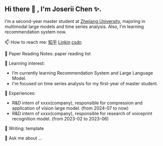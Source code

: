## Hi there 👋 , I'm Joserii Chen ✨.
I‘m a second-year master student at [Zhejiang University](https://www.zju.edu.cn/), majoring in multimodal large models and time series analysis. Also, I'm learning recommendation system now.

📫 How to reach me:
[知乎](https://www.zhihu.com/people/a-la-si-jia-mei-you-xue-yu) [Linkin](https://www.linkedin.com/in/%E5%8D%93%E8%B6%8A-%E9%99%88-5211bb1a5/)  [csdn](https://blog.csdn.net/qq_45579784)

📝 Paper Reading Notes: paper reading list

🌱 Learning interest: 
- I’m currently learning Recommendation System and Large Language Model.
- I'm focused on time series analysis for my first-year of master student.

🌾 Experiences:
- R&D intern of xxxx(company), responsible for compression and application of vision large model. (from 2024-07 to now)
- R&D intern of xxxx(company), responsible for research of voiceprint recognition model. (from 2023-02 to 2023-06)

📝 Writing:  template

💬 Ask me about ...
